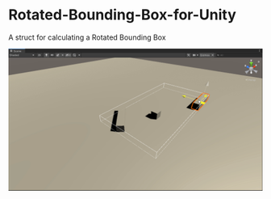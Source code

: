 # Rotated-Bounding-Box-for-Unity
A struct for calculating a Rotated Bounding Box

![alt text](https://github.com/Genso-0/Rotated-Bounding-Box-for-Unity/blob/master/Xbxvj6FRtW.gif)
